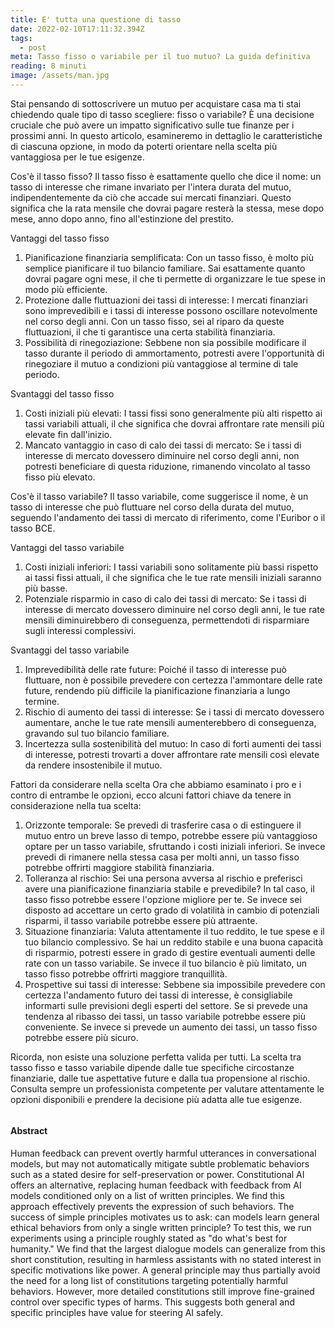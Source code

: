 ```yaml
---
title: E' tutta una questione di tasso
date: 2022-02-10T17:11:32.394Z
tags:
  - post
meta: Tasso fisso o variabile per il tuo mutuo? La guida definitiva
reading: 8 minuti
image: /assets/man.jpg
---
```



Stai pensando di sottoscrivere un mutuo per acquistare casa ma ti stai chiedendo quale tipo di tasso scegliere: fisso o variabile? È una decisione cruciale che può avere un impatto significativo sulle tue finanze per i prossimi anni. In questo articolo, esamineremo in dettaglio le caratteristiche di ciascuna opzione, in modo da poterti orientare nella scelta più vantaggiosa per le tue esigenze.

Cos'è il tasso fisso?
Il tasso fisso è esattamente quello che dice il nome: un tasso di interesse che rimane invariato per l'intera durata del mutuo, indipendentemente da ciò che accade sui mercati finanziari. Questo significa che la rata mensile che dovrai pagare resterà la stessa, mese dopo mese, anno dopo anno, fino all'estinzione del prestito.

Vantaggi del tasso fisso

1. Pianificazione finanziaria semplificata: Con un tasso fisso, è molto più semplice pianificare il tuo bilancio familiare. Sai esattamente quanto dovrai pagare ogni mese, il che ti permette di organizzare le tue spese in modo più efficiente.
2. Protezione dalle fluttuazioni dei tassi di interesse: I mercati finanziari sono imprevedibili e i tassi di interesse possono oscillare notevolmente nel corso degli anni. Con un tasso fisso, sei al riparo da queste fluttuazioni, il che ti garantisce una certa stabilità finanziaria.
3. Possibilità di rinegoziazione: Sebbene non sia possibile modificare il tasso durante il periodo di ammortamento, potresti avere l'opportunità di rinegoziare il mutuo a condizioni più vantaggiose al termine di tale periodo.

Svantaggi del tasso fisso

1. Costi iniziali più elevati: I tassi fissi sono generalmente più alti rispetto ai tassi variabili attuali, il che significa che dovrai affrontare rate mensili più elevate fin dall'inizio.
2. Mancato vantaggio in caso di calo dei tassi di mercato: Se i tassi di interesse di mercato dovessero diminuire nel corso degli anni, non potresti beneficiare di questa riduzione, rimanendo vincolato al tasso fisso più elevato.

Cos'è il tasso variabile?
Il tasso variabile, come suggerisce il nome, è un tasso di interesse che può fluttuare nel corso della durata del mutuo, seguendo l'andamento dei tassi di mercato di riferimento, come l'Euribor o il tasso BCE.

Vantaggi del tasso variabile

1. Costi iniziali inferiori: I tassi variabili sono solitamente più bassi rispetto ai tassi fissi attuali, il che significa che le tue rate mensili iniziali saranno più basse.
2. Potenziale risparmio in caso di calo dei tassi di mercato: Se i tassi di interesse di mercato dovessero diminuire nel corso degli anni, le tue rate mensili diminuirebbero di conseguenza, permettendoti di risparmiare sugli interessi complessivi.

Svantaggi del tasso variabile

1. Imprevedibilità delle rate future: Poiché il tasso di interesse può fluttuare, non è possibile prevedere con certezza l'ammontare delle rate future, rendendo più difficile la pianificazione finanziaria a lungo termine.
2. Rischio di aumento dei tassi di interesse: Se i tassi di mercato dovessero aumentare, anche le tue rate mensili aumenterebbero di conseguenza, gravando sul tuo bilancio familiare.
3. Incertezza sulla sostenibilità del mutuo: In caso di forti aumenti dei tassi di interesse, potresti trovarti a dover affrontare rate mensili così elevate da rendere insostenibile il mutuo.

Fattori da considerare nella scelta
Ora che abbiamo esaminato i pro e i contro di entrambe le opzioni, ecco alcuni fattori chiave da tenere in considerazione nella tua scelta:

1. Orizzonte temporale: Se prevedi di trasferire casa o di estinguere il mutuo entro un breve lasso di tempo, potrebbe essere più vantaggioso optare per un tasso variabile, sfruttando i costi iniziali inferiori. Se invece prevedi di rimanere nella stessa casa per molti anni, un tasso fisso potrebbe offrirti maggiore stabilità finanziaria.
2. Tolleranza al rischio: Sei una persona avversa al rischio e preferisci avere una pianificazione finanziaria stabile e prevedibile? In tal caso, il tasso fisso potrebbe essere l'opzione migliore per te. Se invece sei disposto ad accettare un certo grado di volatilità in cambio di potenziali risparmi, il tasso variabile potrebbe essere più attraente.
3. Situazione finanziaria: Valuta attentamente il tuo reddito, le tue spese e il tuo bilancio complessivo. Se hai un reddito stabile e una buona capacità di risparmio, potresti essere in grado di gestire eventuali aumenti delle rate con un tasso variabile. Se invece il tuo bilancio è più limitato, un tasso fisso potrebbe offrirti maggiore tranquillità.
4. Prospettive sui tassi di interesse: Sebbene sia impossibile prevedere con certezza l'andamento futuro dei tassi di interesse, è consigliabile informarti sulle previsioni degli esperti del settore. Se si prevede una tendenza al ribasso dei tassi, un tasso variabile potrebbe essere più conveniente. Se invece si prevede un aumento dei tassi, un tasso fisso potrebbe essere più sicuro.

Ricorda, non esiste una soluzione perfetta valida per tutti. La scelta tra tasso fisso e tasso variabile dipende dalle tue specifiche circostanze finanziarie, dalle tue aspettative future e dalla tua propensione al rischio. Consulta sempre un professionista competente per valutare attentamente le opzioni disponibili e prendere la decisione più adatta alle tue esigenze.

![]()

<!--EndFragment-->

<!--StartFragment-->

#### Abstract

Human feedback can prevent overtly harmful utterances in conversational models, but may not automatically mitigate subtle problematic behaviors such as a stated desire for self-preservation or power. Constitutional AI offers an alternative, replacing human feedback with feedback from AI models conditioned only on a list of written principles. We find this approach effectively prevents the expression of such behaviors. The success of simple principles motivates us to ask: can models learn general ethical behaviors from only a single written principle? To test this, we run experiments using a principle roughly stated as "do what's best for humanity." We find that the largest dialogue models can generalize from this short constitution, resulting in harmless assistants with no stated interest in specific motivations like power. A general principle may thus partially avoid the need for a long list of constitutions targeting potentially harmful behaviors. However, more detailed constitutions still improve fine-grained control over specific types of harms. This suggests both general and specific principles have value for steering AI safely.

<!--EndFragment-->